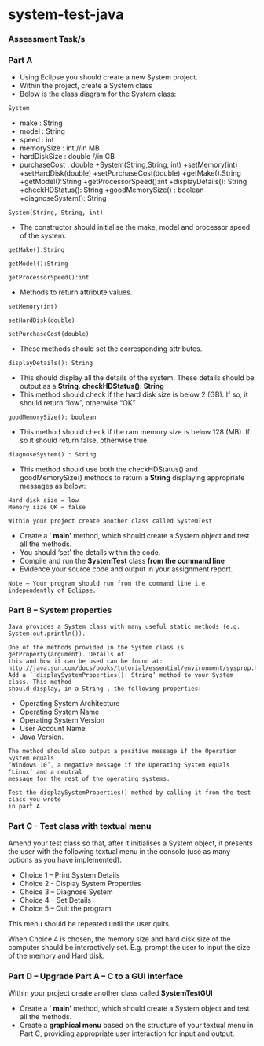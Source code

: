 # system-test-java

### Assessment Task/s

### Part A

- Using Eclipse you should create a new System project.
- Within the project, create a System class
- Below is the class diagram for the System class:

```
System
```
- make : String
- model : String
- speed : int
- memorySize : int //in MB
- hardDiskSize : double //in GB
- purchaseCost : double
+System(String,String, int)
+setMemory(int)
+setHardDisk(double)
+setPurchaseCost(double)
+getMake():String
+getModel():String
+getProcessorSpeed():int
+displayDetails(): String
+checkHDStatus(): String
+goodMemorySize() : boolean
+diagnoseSystem(): String


```
System(String, String, int)
```
- The constructor should initialise the make, model and processor speed of the
    system.

```
getMake():String
```
```
getModel():String
```
```
getProcessorSpeed():int
```
- Methods to return attribute values.

```
setMemory(int)
```
```
setHardDisk(double)
```
```
setPurchaseCost(double)
```
- These methods should set the corresponding attributes.

```
displayDetails(): String
```
- This should display all the details of the system. These details should be output as
    a **String**.
**checkHDStatus(): String**
- This method should check if the hard disk size is below 2 (GB). If so, it should
return “low”, otherwise “OK”

```
goodMemorySize(): boolean
```
- This method should check if the ram memory size is below 128 (MB). If so it
    should return false, otherwise true

```
diagnoseSystem() : String
```
- This method should use both the checkHDStatus() and goodMemorySize() methods
    to return a **String** displaying appropriate messages as below:


```
Hard disk size = low
Memory size OK = false
```
```
Within your project create another class called SystemTest
```
- Create a ‘ **main’** method, which should create a System object and test all the
    methods.
- You should ‘set’ the details within the code.
- Compile and run the **SystemTest** class **from the command line**
- Evidence your source code and output in your assignment report.

```
Note – Your program should run from the command line i.e. independently of Eclipse.
```
### Part B – System properties

```
Java provides a System class with many useful static methods (e.g.
System.out.println()).
```
```
One of the methods provided in the System class is getProperty(argument). Details of
this and how it can be used can be found at:
http://java.sun.com/docs/books/tutorial/essential/environment/sysprop.html
Add a ‘ displaySystemProperties(): String’ method to your System class. This method
should display, in a String , the following properties:
```
- Operating System Architecture
- Operating System Name
- Operating System Version
- User Account Name
- Java Version.

```
The method should also output a positive message if the Operation System equals
‘Windows 10’, a negative message if the Operating System equals ‘Linux’ and a neutral
message for the rest of the operating systems.
```
```
Test the displaySystemProperties() method by calling it from the test class you wrote
in part A.
```

### Part C - Test class with textual menu

Amend your test class so that, after it initialises a System object, it presents the user
with the following textual menu in the console (use as many options as you have
implemented).

- Choice 1 – Print System Details
- Choice 2 - Display System Properties
- Choice 3 – Diagnose System
- Choice 4 – Set Details
- Choice 5 – Quit the program

This menu should be repeated until the user quits.

When Choice 4 is chosen, the memory size and hard disk size of the computer should
be interactively set. E.g. prompt the user to input the size of the memory and Hard
disk.

### Part D – Upgrade Part A – C to a GUI interface

Within your project create another class called **SystemTestGUI**

- Create a ‘ **main’** method, which should create a System object and test all the
    methods.
- Create a **graphical menu** based on the structure of your textual menu in Part C,
    providing appropriate user interaction for input and output.



